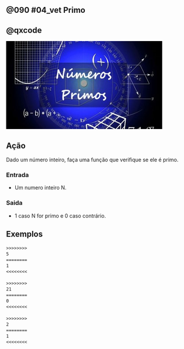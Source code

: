 ## @090 #04_vet Primo
## @qxcode

![](__capa.jpg)

## Ação

Dado um número inteiro, faça uma função que verifique se ele é primo.  

### Entrada

*   Um numero inteiro N.

### Saida

*   1 caso N for primo e 0 caso contrário.

## Exemplos

```
>>>>>>>>
5
========
1
<<<<<<<<

>>>>>>>>
21
========
0
<<<<<<<<

>>>>>>>>
2
========
1
<<<<<<<<
```

<!---
>>>>>>>> 01
3
========
1
<<<<<<<<

>>>>>>>> 02
4
========
0
<<<<<<<<

>>>>>>>> 03
9
========
0
<<<<<<<<
--->